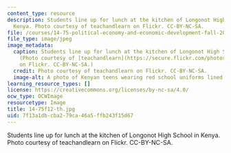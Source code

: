 ```yaml
---
content_type: resource
description: Students line up for lunch at the kitchen of Longonot High School in
  Kenya. Photo courtesy of teachandlearn on Flickr. CC-BY-NC-SA.
file: /courses/14-75-political-economy-and-economic-development-fall-2012/7f13a1dbcba279ca46a5ffb243f15d67_14-75f12-th.jpg
file_type: image/jpeg
image_metadata:
  caption: Students line up for lunch at the kitchen of Longonot High School in Kenya.
    (Photo courtesy of [teachandlearn](https://secure.flickr.com/photos/teachandlearn/2892588820/)
    on Flickr. CC-BY-NC-SA.)
  credit: Photo courtesy of teachandlearn on Flickr. CC-BY-NC-SA.
  image-alt: A photo of Kenyan teens wearing red school uniforms lined up outside.
learning_resource_types: []
license: https://creativecommons.org/licenses/by-nc-sa/4.0/
ocw_type: OCWImage
resourcetype: Image
title: 14-75f12-th.jpg
uid: 7f13a1db-cba2-79ca-46a5-ffb243f15d67
---
```

Students line up for lunch at the kitchen of Longonot High School in Kenya. Photo courtesy of teachandlearn on Flickr. CC-BY-NC-SA.